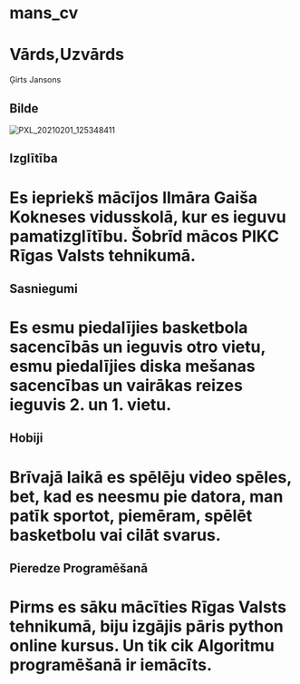 # mans_cv
# Vārds,Uzvārds 
 Ģirts Jansons
## Bilde
![PXL_20210201_125348411](https://avatars.githubusercontent.com/u/78017588?s=460&u=626011c973b2848d315f6b201fec33b9fa6feab4&v=4)    

## Izglītība
# Es iepriekš mācījos Ilmāra Gaiša Kokneses vidusskolā, kur es ieguvu pamatizglītību. Šobrīd mācos PIKC Rīgas Valsts tehnikumā.

## Sasniegumi
# Es esmu piedalījies basketbola sacencībās un ieguvis otro vietu, esmu piedalījies diska mešanas sacencības un vairākas reizes ieguvis 2. un 1. vietu.

## Hobiji
# Brīvajā laikā es spēlēju video spēles, bet, kad es neesmu pie datora, man patīk sportot, piemēram, spēlēt basketbolu vai cilāt svarus.

## Pieredze Programēšanā
# Pirms es sāku mācīties Rīgas Valsts tehnikumā, biju izgājis pāris python online kursus. Un tik cik Algoritmu programēšanā ir iemācīts.
